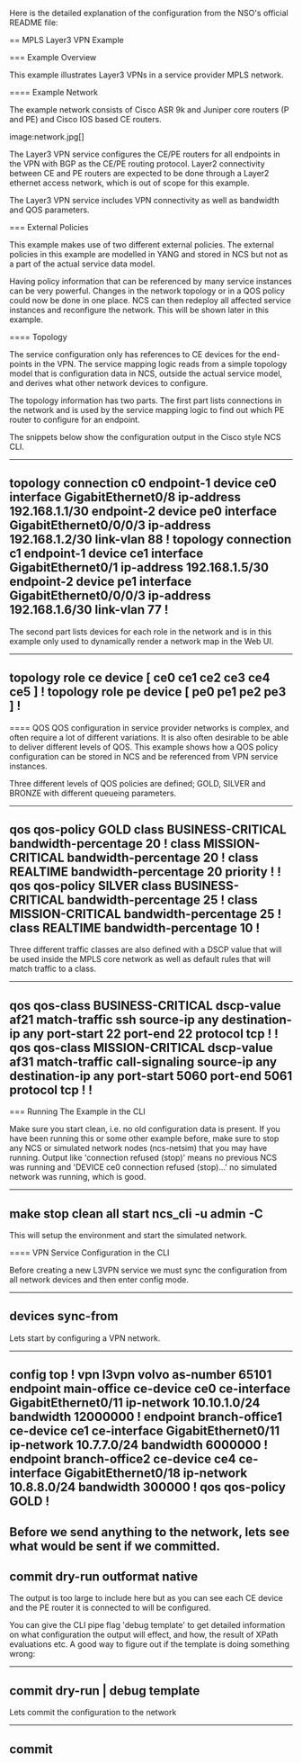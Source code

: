 Here is the detailed explanation of the configuration from the NSO's official README file:

== MPLS Layer3 VPN Example

=== Example Overview

This example illustrates Layer3 VPNs in a service provider MPLS
network.

==== Example Network

The example network consists of Cisco ASR 9k and Juniper core
routers (P and PE) and Cisco IOS based CE routers.

image:network.jpg[]

The Layer3 VPN service configures the CE/PE routers for all endpoints
in the VPN with BGP as the CE/PE routing protocol. Layer2 connectivity
between CE and PE routers are expected to be done through a Layer2
ethernet access network, which is out of scope for this example.

The Layer3 VPN service includes VPN connectivity as well as bandwidth
and QOS parameters.

=== External Policies

This example makes use of two different external policies. The
external policies in this example are modelled in YANG and
stored in NCS but not as a part of the actual service data model.

Having policy information that can be referenced by many service
instances can be very powerful. Changes in the network topology or in
a QOS policy could now be done in one place. NCS can then redeploy all
affected service instances and reconfigure the network. This will be
shown later in this example.


==== Topology

The service configuration only has references to CE devices for the
end-points in the VPN. The service mapping logic reads from a simple
topology model that is configuration data in NCS, outside the
actual service model, and derives what other network devices to
configure.

The topology information has two parts. The first part lists
connections in the network and is used by the service mapping logic to
find out which PE router to configure for an endpoint.

The snippets below show the configuration output in the Cisco style
NCS CLI.

----
topology connection c0
 endpoint-1 device ce0 interface GigabitEthernet0/8 ip-address 192.168.1.1/30
 endpoint-2 device pe0 interface GigabitEthernet0/0/0/3 ip-address 192.168.1.2/30
 link-vlan 88
!
topology connection c1
 endpoint-1 device ce1 interface GigabitEthernet0/1 ip-address 192.168.1.5/30
 endpoint-2 device pe1 interface GigabitEthernet0/0/0/3 ip-address 192.168.1.6/30
 link-vlan 77
!
----

The second part lists devices for each role in the network and is in
this example only used to dynamically render a network map in the
Web UI.

----
topology role ce
 device [ ce0 ce1 ce2 ce3 ce4 ce5 ]
!
topology role pe
 device [ pe0 pe1 pe2 pe3 ]
!
----

==== QOS
QOS configuration in service provider networks is complex, and often
require a lot of different variations. It is also often desirable to be
able to deliver different levels of QOS. This example shows how a QOS
policy configuration can be stored in NCS and be referenced from VPN
service instances.

Three different levels of QOS policies are defined; GOLD, SILVER and
BRONZE with different queueing parameters.

----
qos qos-policy GOLD
 class BUSINESS-CRITICAL
  bandwidth-percentage 20
 !
 class MISSION-CRITICAL
  bandwidth-percentage 20
 !
 class REALTIME
  bandwidth-percentage 20
  priority
 !
!
qos qos-policy SILVER
 class BUSINESS-CRITICAL
  bandwidth-percentage 25
 !
 class MISSION-CRITICAL
  bandwidth-percentage 25
 !
 class REALTIME
  bandwidth-percentage 10
 !
----

Three different traffic classes are also defined with a DSCP value
that will be used inside the MPLS core network as well as default
rules that will match traffic to a class.

----
qos qos-class BUSINESS-CRITICAL
 dscp-value af21
 match-traffic ssh
  source-ip      any
  destination-ip any
  port-start     22
  port-end       22
  protocol       tcp
 !
!
qos qos-class MISSION-CRITICAL
 dscp-value af31
 match-traffic call-signaling
  source-ip      any
  destination-ip any
  port-start     5060
  port-end       5061
  protocol       tcp
 !
!
----

=== Running The Example in the CLI

Make sure you start clean, i.e. no old configuration data is present.
If you have been running this or some other example before, make sure
to stop any NCS or simulated network nodes (ncs-netsim) that you may have
running.  Output like 'connection refused (stop)' means no previous
NCS was running and 'DEVICE ce0 connection refused (stop)...' no
simulated network was running, which is good.

----
make stop clean all start
ncs_cli -u admin -C
----

This will setup the environment and start the simulated network.

==== VPN Service Configuration in the CLI

Before creating a new L3VPN service we must sync the configuration
from all network devices and then enter config mode.

----
devices sync-from
----

Lets start by configuring a VPN network.

----
config
top
!
vpn l3vpn volvo
 as-number 65101
 endpoint main-office
  ce-device    ce0
  ce-interface GigabitEthernet0/11
  ip-network   10.10.1.0/24
  bandwidth    12000000
 !
 endpoint branch-office1
  ce-device    ce1
  ce-interface GigabitEthernet0/11
  ip-network   10.7.7.0/24
  bandwidth    6000000
 !
 endpoint branch-office2
  ce-device    ce4
  ce-interface GigabitEthernet0/18
  ip-network   10.8.8.0/24
  bandwidth    300000
 !
 qos qos-policy GOLD
!
----

Before we send anything to the network, lets see what would be sent if
we committed.
----
commit dry-run outformat native
----

The output is too large to include here but as you can see each CE
device and the PE router it is connected to will be configured.

You can give the CLI pipe flag 'debug template' to get detailed
information on what configuration the output will effect, and how, the
result of XPath evaluations etc. A good way to figure out if the
template is doing something wrong:

----
commit dry-run | debug template
----

Lets commit the configuration to the network

----
commit
----
